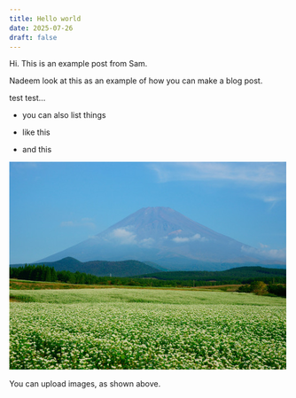 ```yaml
---
title: Hello world
date: 2025-07-26
draft: false
---
```

Hi. This is an example post from Sam.

Nadeem look at this as an example of how you can make a blog post.

test test...

*   you can also list things
    
*   like this
    
*   and this
    

![](/public/img/original_b69dead90f3376025195ae1c99916849.jpg)

You can upload images, as shown above.